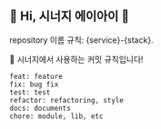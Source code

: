 ## 👋 Hi, 시너지 에이아이 👋

repository 이름 규칙: {service}-{stack}. 

🌝 시너지에서 사용하는 커밋 규칙입니다!

```
feat: feature 
fix: bug fix 
test: test 
refactor: refactoring, style 
docs: documents 
chore: module, lib, etc
```
